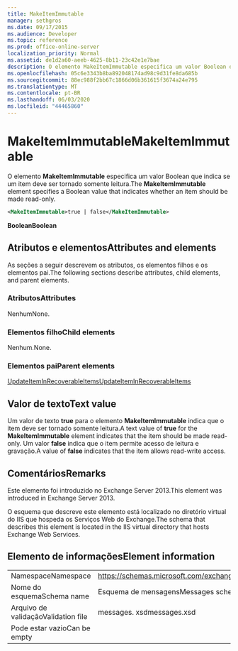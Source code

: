 ```yaml
---
title: MakeItemImmutable
manager: sethgros
ms.date: 09/17/2015
ms.audience: Developer
ms.topic: reference
ms.prod: office-online-server
localization_priority: Normal
ms.assetid: de1d2a60-aeeb-4625-8b11-23c42e1e7bae
description: O elemento MakeItemImmutable especifica um valor Boolean que indica se um item deve ser tornado somente leitura.
ms.openlocfilehash: 05c6e3343b8ba892048174ad98c9d31fe8da685b
ms.sourcegitcommit: 88ec988f2bb67c1866d06b361615f3674a24e795
ms.translationtype: MT
ms.contentlocale: pt-BR
ms.lasthandoff: 06/03/2020
ms.locfileid: "44465860"
---
```

# <a name="makeitemimmutable"></a><span data-ttu-id="8755a-103">MakeItemImmutable</span><span class="sxs-lookup"><span data-stu-id="8755a-103">MakeItemImmutable</span></span>

<span data-ttu-id="8755a-104">O elemento **MakeItemImmutable** especifica um valor Boolean que indica se um item deve ser tornado somente leitura.</span><span class="sxs-lookup"><span data-stu-id="8755a-104">The **MakeItemImmutable** element specifies a Boolean value that indicates whether an item should be made read-only.</span></span> 
  
```XML
<MakeItemImmutable>true | false</MakeItemImmutable>
```

 <span data-ttu-id="8755a-105">**Boolean**</span><span class="sxs-lookup"><span data-stu-id="8755a-105">**Boolean**</span></span>
## <a name="attributes-and-elements"></a><span data-ttu-id="8755a-106">Atributos e elementos</span><span class="sxs-lookup"><span data-stu-id="8755a-106">Attributes and elements</span></span>

<span data-ttu-id="8755a-107">As seções a seguir descrevem os atributos, os elementos filhos e os elementos pai.</span><span class="sxs-lookup"><span data-stu-id="8755a-107">The following sections describe attributes, child elements, and parent elements.</span></span>
  
### <a name="attributes"></a><span data-ttu-id="8755a-108">Atributos</span><span class="sxs-lookup"><span data-stu-id="8755a-108">Attributes</span></span>

<span data-ttu-id="8755a-109">Nenhum</span><span class="sxs-lookup"><span data-stu-id="8755a-109">None.</span></span>
  
### <a name="child-elements"></a><span data-ttu-id="8755a-110">Elementos filho</span><span class="sxs-lookup"><span data-stu-id="8755a-110">Child elements</span></span>

<span data-ttu-id="8755a-111">Nenhum.</span><span class="sxs-lookup"><span data-stu-id="8755a-111">None.</span></span>
  
### <a name="parent-elements"></a><span data-ttu-id="8755a-112">Elementos pai</span><span class="sxs-lookup"><span data-stu-id="8755a-112">Parent elements</span></span>

[<span data-ttu-id="8755a-113">UpdateItemInRecoverableItems</span><span class="sxs-lookup"><span data-stu-id="8755a-113">UpdateItemInRecoverableItems</span></span>](updateiteminrecoverableitems.md)
  
## <a name="text-value"></a><span data-ttu-id="8755a-114">Valor de texto</span><span class="sxs-lookup"><span data-stu-id="8755a-114">Text value</span></span>

<span data-ttu-id="8755a-115">Um valor de texto **true** para o elemento **MakeItemImmutable** indica que o item deve ser tornado somente leitura.</span><span class="sxs-lookup"><span data-stu-id="8755a-115">A text value of **true** for the **MakeItemImmutable** element indicates that the item should be made read-only.</span></span> <span data-ttu-id="8755a-116">Um valor **false** indica que o item permite acesso de leitura e gravação.</span><span class="sxs-lookup"><span data-stu-id="8755a-116">A value of **false** indicates that the item allows read-write access.</span></span> 
  
## <a name="remarks"></a><span data-ttu-id="8755a-117">Comentários</span><span class="sxs-lookup"><span data-stu-id="8755a-117">Remarks</span></span>

<span data-ttu-id="8755a-118">Este elemento foi introduzido no Exchange Server 2013.</span><span class="sxs-lookup"><span data-stu-id="8755a-118">This element was introduced in Exchange Server 2013.</span></span>
  
<span data-ttu-id="8755a-119">O esquema que descreve este elemento está localizado no diretório virtual do IIS que hospeda os Serviços Web do Exchange.</span><span class="sxs-lookup"><span data-stu-id="8755a-119">The schema that describes this element is located in the IIS virtual directory that hosts Exchange Web Services.</span></span>
  
## <a name="element-information"></a><span data-ttu-id="8755a-120">Elemento de informações</span><span class="sxs-lookup"><span data-stu-id="8755a-120">Element information</span></span>

|||
|:-----|:-----|
|<span data-ttu-id="8755a-121">Namespace</span><span class="sxs-lookup"><span data-stu-id="8755a-121">Namespace</span></span>  <br/> |https://schemas.microsoft.com/exchange/services/2006/messages  <br/> |
|<span data-ttu-id="8755a-122">Nome do esquema</span><span class="sxs-lookup"><span data-stu-id="8755a-122">Schema name</span></span>  <br/> |<span data-ttu-id="8755a-123">Esquema de mensagens</span><span class="sxs-lookup"><span data-stu-id="8755a-123">Messages schema</span></span>  <br/> |
|<span data-ttu-id="8755a-124">Arquivo de validação</span><span class="sxs-lookup"><span data-stu-id="8755a-124">Validation file</span></span>  <br/> |<span data-ttu-id="8755a-125">messages. xsd</span><span class="sxs-lookup"><span data-stu-id="8755a-125">messages.xsd</span></span>  <br/> |
|<span data-ttu-id="8755a-126">Pode estar vazio</span><span class="sxs-lookup"><span data-stu-id="8755a-126">Can be empty</span></span>  <br/> ||
   

